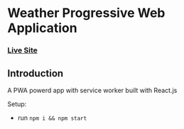 # Weather Progressive Web Application

### [Live Site](https://vigorous-bardeen-4b3c41.netlify.app)

## Introduction

A PWA powerd app with service worker built with React.js

Setup:

- run `npm i && npm start`
